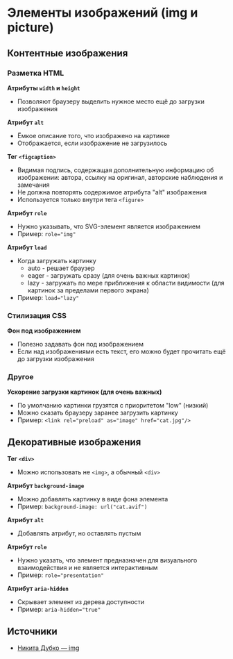 # **Элементы изображений (img и picture)**

## Контентные изображения
### Разметка HTML
**Атрибуты `width` и `height`**
- Позволяют браузеру выделить нужное место ещё до загрузки изображения

**Атрибут `alt`**
- Ёмкое описание того, что изображено на картинке
- Отображается, если изображение не загрузилось

**Тег `<figcaption>`**
- Видимая подпись, содержащая дополнительную информацию об изображении: автора, ссылку на оригинал, авторские наблюдения и замечания
- Не должна повторять содержимое атрибута "alt" изображения
- Используется только внутри тега `<figure>`

**Атрибут `role`**
- Нужно указывать, что SVG-элемент является изображением
- Пример: `role="img"`

**Атрибут `load`**
- Когда загружать картинку
  - auto - решает браузер
  - eager - загружать сразу (для очень важных картинок)
  - lazy - загружать по мере приближения к области видимости (для картинок за пределами первого экрана)
- Пример: `load="lazy"`


### Стилизация CSS
**Фон под изображением**
- Полезно задавать фон под изображением
- Если над изображениями есть текст, его можно будет прочитать ещё до загрузки изображения


### Другое
**Ускорение загрузки картинок (для очень важных)**
- По умолчанию картинки грузятся с приоритетом "low" (низкий)
- Можно сказать браузеру заранее загрузить картинку
- Пример: `<link rel="preload" as="image" href="cat.jpg"/>`


## Декоративные изображения
**Тег `<div>`**
- Можно использовать не `<img>`, а обычный `<div>`

**Атрибут `background-image`**
- Можно добавлять картинку в виде фона элемента
- Пример: `background-image: url("cat.avif")`

**Атрибут `alt`**
- Добавлять атрибут, но оставлять пустым

**Атрибут `role`**
- Нужно указать, что элемент предназначен для визуального взаимодействия и не является интерактивным
- Пример: `role="presentation"`

**Атрибут `aria-hidden`**
- Скрывает элемент из дерева доступности
- Пример: `aria-hidden="true"`


## Источники
- [Никита Дубко — img](https://www.youtube.com/watch?v=WfzKd16LplI)